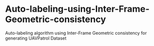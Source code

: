 # Auto-labeling-using-Inter-Frame-Geometric-consistency
Auto-labeling algorithm using Inter-Frame Geometric consistency for generating UAVPatrol Dataset
